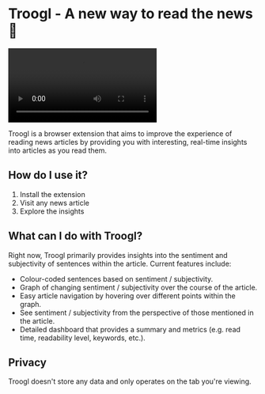 # Troogl - A new way to read the news :newspaper:

![](https://i.imgur.com/JRRFyHm.mp4)

Troogl is a browser extension that aims to improve the experience of reading news articles by providing you with interesting, real-time insights into articles as you read them.

## How do I use it?

1. Install the extension
1. Visit any news article
1. Explore the insights

## What can I do with Troogl?

Right now, Troogl primarily provides insights into the sentiment and subjectivity of sentences within the article. Current features include:

- Colour-coded sentences based on sentiment / subjectivity.
- Graph of changing sentiment / subjectivity over the course of the article.
- Easy article navigation by hovering over different points within the graph.
- See sentiment / subjectivity from the perspective of those mentioned in the article.
- Detailed dashboard that provides a summary and metrics (e.g. read time, readability level, keywords, etc.).

## Privacy

Troogl doesn't store any data and only operates on the tab you're viewing.
